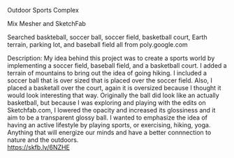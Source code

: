Outdoor Sports Complex



Mix Mesher and SketchFab

Searched baskteball, soccer ball, soccer field, basketball court, Earth terrain, parking lot, and baseball field all from poly.google.com





Description:
My idea behind this project was to create a sports world by implementing a soccer field, baseball field, and a basketball court. I added a terrain of mountains to bring out the idea of going hiking.
I included a soccer ball that is over sized that is placed over the soccer field. Also, I placed a basketall over the court, again it is oversized because I thought it would look interesting that way. Originally the ball did look like an actually basketball, but because I was exploring and playing with the edits on Sketchfab.com, I lowered the opacity and increased its glossiness and it aim to be a transparent glossy ball. I wanted to emphasize the idea of having an active lifestyle by playing sports, or exercising, hiking, yoga. Anything that will energize our minds and have a better connnection to nature and the outdoors.  
https://skfb.ly/6NZHE
